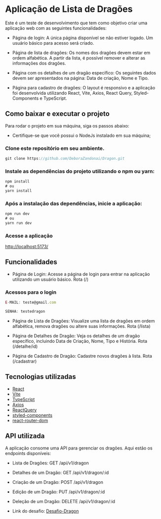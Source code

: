 # Aplicação de Lista de Dragões

Este é um teste de desenvolvimento que tem como objetivo criar uma aplicação web com as seguintes funcionalidades:

- Página de login: A única página disponível se não estiver logado. Um usuário básico para acesso será criado.

- Página de lista de dragões: Os nomes dos dragões devem estar em ordem alfabética. A partir da lista, é possível remover e alterar as informações dos dragões.

- Página com os detalhes de um dragão específico: Os seguintes dados devem ser apresentados na página: Data de criação, Nome e Tipo.

- Página para cadastro de dragões: O layout é responsivo e a aplicação foi desenvolvida utilizando React, Vite, Axios, React Query, Styled-Components e TypeScript.

## Como baixar e executar o projeto

Para rodar o projeto em sua máquina, siga os passos abaixo:

- Certifique-se que você possui o NodeJs instalado em sua máquina;

### Clone este repositório em seu ambiente.

```js
git clone https://github.com/DeboraZandonai/Dragon.git
```

### Instale as dependências do projeto utilizando o npm ou yarn:
```js
npm install
# ou
yarn install
```

### Após a instalação das dependências, inicie a aplicação:
```js
npm run dev
# ou 
yarn run dev
```

### Acesse a aplicação

[http://localhost:5173/](http://localhost:5173/)

## Funcionalidades

- Página de Login: Acesse a página de login para entrar na aplicação utilizando um usuário básico. Rota (/)

### Acessos para o login

```js
E-MAIL: teste@gmail.com

SENHA: testedragon
```

- Página de Lista de Dragões: Visualize uma lista de dragões em ordem alfabética, remova dragões ou altere suas informações. Rota (/lista)

- Página de Detalhes de Dragão: Veja os detalhes de um dragão específico, incluindo Data de Criação, Nome, Tipo e História. Rota (/detalhe/id)

- Página de Cadastro de Dragão: Cadastre novos dragões à lista. Rota (/cadastrar)

## Tecnologias utilizadas

- [React](https://react.dev/)
- [Vite](https://vitejs.dev/)
- [TypeScript](https://www.typescriptlang.org/docs/)
- [Axios](https://axios-http.com/ptbr/docs/intro)
- [ReactQuery](https://tanstack.com/query/v3/)
- [styled-components](https://styled-components.com/)
- [react-router-dom](https://reactrouter.com/en/main)

## API utilizada

A aplicação consome uma API para gerenciar os dragões. Aqui estão os endpoints disponíveis:

- Lista de Dragões: GET /api/v1/dragon

- Detalhes de um Dragão: GET /api/v1/dragon/:id

- Criação de um Dragão: POST /api/v1/dragon

- Edição de um Dragão: PUT /api/v1/dragon/:id

- Deleção de um Dragão: DELETE /api/v1/dragon/:id

- Link do desafio: [Desafio-Dragon](https://github.com/rh-southsystem/desafio-front-dragon)


